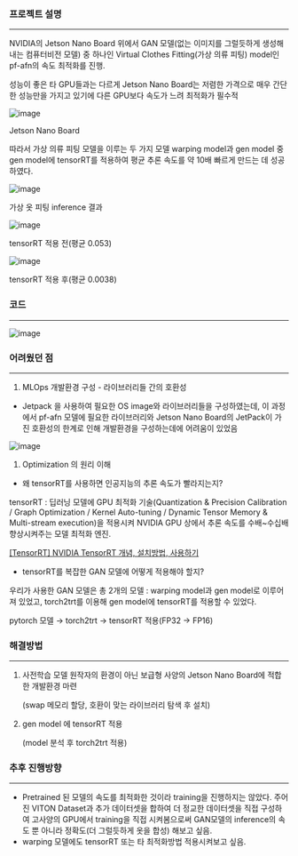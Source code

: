 ### 프로젝트 설명

---

NVIDIA의 Jetson Nano Board 위에서 GAN 모델(없는 이미지를 그럴듯하게 생성해내는 컴퓨터비전 모델) 중 하나인 Virtual Clothes Fitting(가상 의류 피팅) model인 pf-afn의 속도 최적화를 진행. 

성능이 좋은 타 GPU들과는 다르게 Jetson Nano Board는 저렴한 가격으로 매우 간단한 성능만을 가지고 있기에 다른 GPU보다 속도가 느려 최적화가 필수적

![image](https://user-images.githubusercontent.com/74050826/168761866-abefac57-6468-449a-b3c0-1c849a2f9060.png)

Jetson Nano Board

따라서 가상 의류 피팅 모델을 이루는 두 가지 모델 warping model과 gen model 중 gen model에 tensorRT를 적용하여 평균 추론 속도를 약 10배 빠르게 만드는 데 성공하였다.

![image](https://user-images.githubusercontent.com/74050826/168762113-7e360a75-7dc3-4e3c-a42c-67f1ebfa4731.png)

가상 옷 피팅 inference 결과

![image](https://user-images.githubusercontent.com/74050826/168762140-34caa1eb-c045-407c-bb24-81e1669f5837.png)

tensorRT 적용 전(평균 0.053)

![image](https://user-images.githubusercontent.com/74050826/168762167-05fcc6ee-33da-4c79-9ea2-d2c86a5d895c.png)

tensorRT 적용 후(평균 0.0038)

### 코드

---

![image](https://user-images.githubusercontent.com/74050826/168762205-854c77ce-80f7-442b-a4c0-720bac7f91c0.png)

### 어려웠던 점

---

1. MLOps 개발환경 구성 - 라이브러리들 간의 호환성
- Jetpack 을 사용하여 필요한 OS image와 라이브러리들을 구성하였는데, 이 과정에서 pf-afn 모델에 필요한 라이브러리와 Jetson Nano Board의 JetPack이 가진 호환성의 한계로 인해 개발환경을 구성하는데에 어려움이 있었음

![image](https://user-images.githubusercontent.com/74050826/168762249-64b1c7ae-e014-400b-b17c-01f558a37a9e.png)

1. Optimization 의 원리 이해 
- 왜 tensorRT를 사용하면 인공지능의 추론 속도가 빨라지는지?

tensorRT : 딥러닝 모델에 GPU 최적화 기술(Quantization & Precision Calibration / Graph Optimization / Kernel Auto-tuning / Dynamic Tensor Memory & Multi-stream execution)을 적용시켜  NVIDIA GPU 상에서 추론 속도를 수배~수십배 향상시켜주는 모델 최적화 엔진. 

[[TensorRT] NVIDIA TensorRT 개념, 설치방법, 사용하기](https://eehoeskrap.tistory.com/414)

- tensorRT를 복잡한 GAN 모델에 어떻게 적용해야 할지?

우리가 사용한 GAN 모델은 총 2개의 모델 : warping model과 gen model로 이루어져 있었고, torch2trt를 이용해 gen model에 tensorRT를 적용할 수 있었다.

pytorch 모델 → torch2trt → tensorRT 적용(FP32 → FP16)

### 해결방법

---

1. 사전학습 모델 원작자의 환경이 아닌 보급형 사양의 Jetson Nano Board에 적합한 개발환경 마련
    
    (swap 메모리 할당, 호환이 맞는 라이브러리 탐색 후 설치)
    
2. gen model 에 tensorRT 적용
    
    (model 분석 후 torch2trt 적용)
    

### 추후 진행방향

---

- Pretrained 된 모델의 속도를 최적화한 것이라 training을 진행하지는 않았다. 주어진 VITON Dataset과 추가 데이터셋을 합하여 더 정교한 데이터셋을 직접 구성하여 고사양의 GPU에서 training을 직접 시켜봄으로써 GAN모델의 inference의 속도 뿐 아니라 정확도(더 그럴듯하게 옷을 합성) 해보고 싶음.
- warping 모델에도 tensorRT 또는 타 최적화방법 적용시켜보고 싶음.
